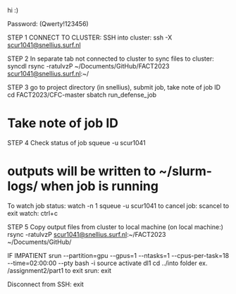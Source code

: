 hi :)


Password: (Qwerty!123456)

STEP 1 CONNECT TO CLUSTER: SSH into cluster: ssh -X scur1041@snellius.surf.nl

STEP 2 In separate tab not connected to cluster to sync files to cluster: syncdl
rsync -ratulvzP ~/Documents/GitHub/FACT2023 scur1041@snellius.surf.nl:~/


STEP 3 go to project directory (in snellius), submit job, take note of job ID
cd FACT2023/CFC-master
sbatch run_defense_job
# Take note of job ID

STEP 4 Check status of job
squeue -u scur1041
# outputs will be written to ~/slurm-logs/ when job is running
To watch job status:
watch -n 1 squeue -u scur1041
to cancel job: scancel <jobid>
to exit watch: ctrl+c

STEP 5 Copy output files from cluster to local machine
(on local machine:)
rsync -ratulvzP scur1041@snellius.surf.nl:~/FACT2023 ~/Documents/GitHub/

IF IMPATIENT
srun --partition=gpu --gpus=1 --ntasks=1 --cpus-per-task=18 --time=02:00:00 --pty bash -i
source activate dl1
cd ../into folder ex. /assignment2/part1
to exit srun: exit 

Disconnect from SSH: exit